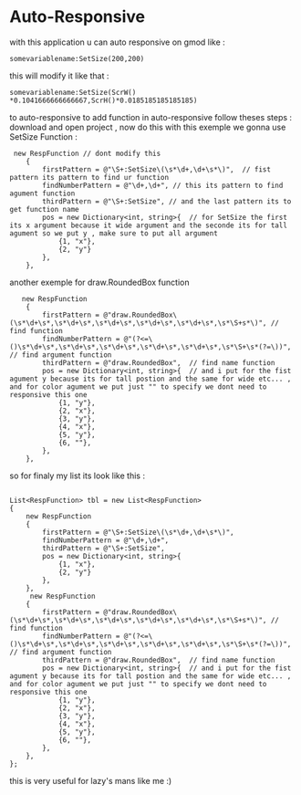 # Auto-Responsive
with this application u can auto responsive on gmod like : 
```
somevariablename:SetSize(200,200)
```
this will modify it like that : 
```
somevariablename:SetSize(ScrW() *0.1041666666666667,ScrH()*0.0185185185185185)
```
to auto-responsive 
to add function in auto-responsive follow theses steps : 
download and open project , now do this with this exemple we gonna use SetSize Function : 
```
 new RespFunction // dont modify this
    {
        firstPattern = @"\S+:SetSize\(\s*\d+,\d+\s*\)",  // fist pattern its pattern to find ur function 
        findNumberPattern = @"\d+,\d+", // this its pattern to find agument function 
        thirdPattern = @"\S+:SetSize", // and the last pattern its to get function name 
        pos = new Dictionary<int, string>{  // for SetSize the first its x argument because it wide argument and the seconde its for tall agument so we put y , make sure to put all argument
            {1, "x"},
            {2, "y"}
        },
    },
```
another exemple for draw.RoundedBox function
```
   new RespFunction
    {
        firstPattern = @"draw.RoundedBox\(\s*\d+\s*,\s*\d+\s*,\s*\d+\s*,\s*\d+\s*,\s*\d+\s*,\s*\S+s*\)", // find function
        findNumberPattern = @"(?<=\()\s*\d+\s*,\s*\d+\s*,\s*\d+\s*,\s*\d+\s*,\s*\d+\s*,\s*\S+\s*(?=\))",  // find argument function
        thirdPattern = @"draw.RoundedBox",  // find name function
        pos = new Dictionary<int, string>{  // and i put for the fist agument y because its for tall postion and the same for wide etc... , and for color agument we put just "" to specify we dont need to responsive this one 
            {1, "y"},
            {2, "x"},
            {3, "y"},
            {4, "x"},
            {5, "y"},
            {6, ""},
        },
    },

```

so for finaly my list its look like this :
```

List<RespFunction> tbl = new List<RespFunction>
{
    new RespFunction
    {
        firstPattern = @"\S+:SetSize\(\s*\d+,\d+\s*\)",
        findNumberPattern = @"\d+,\d+",
        thirdPattern = @"\S+:SetSize",
        pos = new Dictionary<int, string>{
            {1, "x"},
            {2, "y"}
        },
    },
     new RespFunction
    {
        firstPattern = @"draw.RoundedBox\(\s*\d+\s*,\s*\d+\s*,\s*\d+\s*,\s*\d+\s*,\s*\d+\s*,\s*\S+s*\)", // find function
        findNumberPattern = @"(?<=\()\s*\d+\s*,\s*\d+\s*,\s*\d+\s*,\s*\d+\s*,\s*\d+\s*,\s*\S+\s*(?=\))",  // find argument function
        thirdPattern = @"draw.RoundedBox",  // find name function
        pos = new Dictionary<int, string>{  // and i put for the fist agument y because its for tall postion and the same for wide etc... , and for color agument we put just "" to specify we dont need to responsive this one 
            {1, "y"},
            {2, "x"},
            {3, "y"},
            {4, "x"},
            {5, "y"},
            {6, ""},
        },
    },
};
```

this is very useful for lazy's mans like me :)
